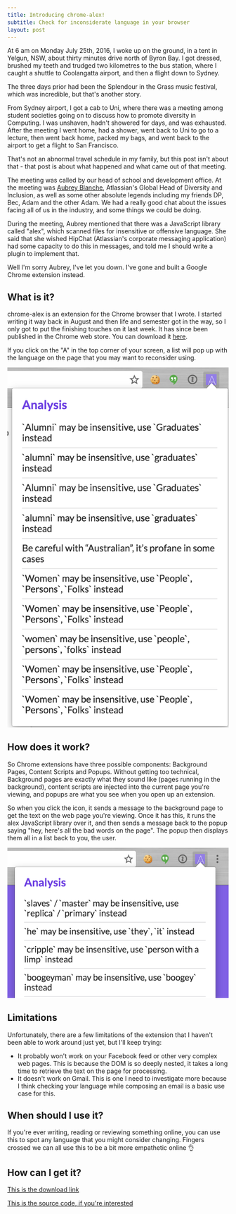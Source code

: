 ```yaml
---
title: Introducing chrome-alex!
subtitle: Check for inconsiderate language in your browser
layout: post
---
```


At 6 am on Monday July 25th, 2016, I woke up on the ground, in a tent in Yelgun, NSW, about thirty minutes drive north of Byron Bay. I got dressed, brushed my teeth and trudged two kilometres to the bus station, where I caught a shuttle to Coolangatta airport, and then a flight down to Sydney.

The three days prior had been the Splendour in the Grass music festival, which was incredible, but that's another story.

From Sydney airport, I got a cab to Uni, where there was a meeting among student societies going on to discuss how to promote diversity in Computing. I was unshaven, hadn't showered for days, and was exhausted. After the meeting I went home, had a shower, went back to Uni to go to a lecture, then went back home, packed my bags, and went back to the airport to get a flight to San Francisco.

That's not an abnormal travel schedule in my family, but this post isn't about that - that post is about what happened and what came out of that meeting.

The meeting was called by our head of school and development office. At the meeting was [Aubrey Blanche](https://twitter.com/adblanche), Atlassian's Global Head of Diversity and Inclusion, as well as some other absolute legends including my friends DP, Bec, Adam and the other Adam. We had a really good chat about the issues facing all of us in the industry, and some things we could be doing.

During the meeting, Aubrey mentioned that there was a JavaScript library called "alex", which scanned files for insensitive or offensive language. She said that she wished HipChat (Atlassian's corporate messaging application) had some capacity to do this in messages, and told me I should write a plugin to implement that.

Well I'm sorry Aubrey, I've let you down. I've gone and built a Google Chrome extension instead.

## What is it?
chrome-alex is an extension for the Chrome browser that I wrote. I started writing it way back in August and then life and semester got in the way, so I only got to put the finishing touches on it last week. It has since been published in the Chrome web store. You can download it [here](https://chrome.google.com/webstore/detail/chrome-alex/ljbneoldiojfddioppeaaklbfaocmdkg).

If you click on the "A" in the top corner of your screen, a list will pop up with the language on the page that you may want to reconsider using.

<img src="/img/alex1.png" class="ui centered medium image" />

## How does it work?
So Chrome extensions have three possible components: Background Pages, Content Scripts and Popups. Without getting too technical, Background pages are exactly what they sound like (pages running in the background), content scripts are injected into the current page you're viewing, and popups are what you see when you open up an extension.

So when you click the icon, it sends a message to the background page to get the text on the web page you're viewing. Once it has this, it runs the alex JavaScript library over it, and then sends a message back to the popup saying "hey, here's all the bad words on the page". The popup then displays them all in a list back to you, the user.

<img src="/img/alex2.png" class="ui centered medium image" />

## Limitations
Unfortunately, there are a few limitations of the extension that I haven't been able to work around just yet, but I'll keep trying:

-  It probably won't work on your Facebook feed or other very complex web pages. This is because the DOM is so deeply nested, it takes a long time to retrieve the text on the page for processing.
- It doesn't work on Gmail. This is one I need to investigate more because I think checking your language while composing an email is a basic use case for this.

## When should I use it?
If you're ever writing, reading or reviewing something online, you can use this to spot any language that you might consider changing. Fingers crossed we can all use this to be a bit more empathetic online 👌

## How can I get it?
[This is the download link](https://chrome.google.com/webstore/detail/chrome-alex/ljbneoldiojfddioppeaaklbfaocmdkg)

[This is the source code, if you're interested](https://github.com/jake-waratahs/chrome-alex)